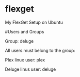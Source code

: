 # flexget
My FlexGet Setup on Ubuntu

#Users and Groups

Group: deluge

All users must belong to the group:

Plex linux user: plex

Deluge linus user: deluge
